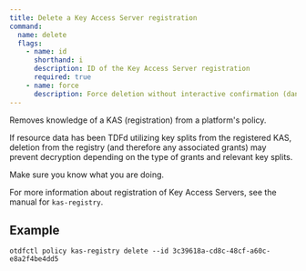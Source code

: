 ```yaml
---
title: Delete a Key Access Server registration
command:
  name: delete
  flags:
    - name: id
      shorthand: i
      description: ID of the Key Access Server registration
      required: true
    - name: force
      description: Force deletion without interactive confirmation (dangerous)
---
```


Removes knowledge of a KAS (registration) from a platform's policy.

If resource data has been TDFd utilizing key splits from the registered KAS, deletion from
the registry (and therefore any associated grants) may prevent decryption depending on the
type of grants and relevant key splits.

Make sure you know what you are doing.

For more information about registration of Key Access Servers, see the manual for `kas-registry`.

## Example 

```shell
otdfctl policy kas-registry delete --id 3c39618a-cd8c-48cf-a60c-e8a2f4be4dd5
```
